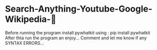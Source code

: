 # Search-Anything-Youtube-Google-Wikipedia-🔎

Before running the program install pywhatkit using : pip install pywhatkit
After thta run the program an enjoy...
Comment and let me know if any SYNTAX ERRORS...
